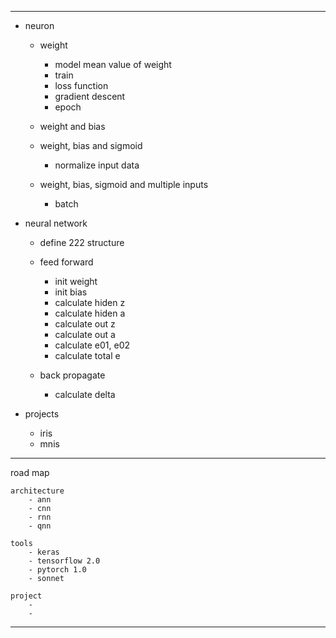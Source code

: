 -----------------------------
- neuron
	- weight
		- model mean value of weight
		- train
		- loss function
		- gradient descent
		- epoch

	- weight and bias

	- weight, bias and sigmoid
		- normalize input data

	- weight, bias, sigmoid and multiple inputs
		- batch

- neural network
	- define 222 structure

	- feed forward
		- init weight
		- init bias
		- calculate hiden z
		- calculate hiden a
		- calculate out z
		- calculate out a
		- calculate e01, e02
		- calculate total e

	- back propagate
		- calculate delta

- projects
	- iris
	- mnis

-----------------------------
road map

	architecture
		- ann
		- cnn
		- rnn
		- qnn

	tools
		- keras
		- tensorflow 2.0
		- pytorch 1.0
		- sonnet

	project
		-
		- 
-----------------------------